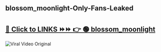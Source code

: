 
 ## blossom_moonlight-Only-Fans-Leaked

# <h2><a href="https://clipsfans.com/blossom_moonlight&ref=git">🔗 Click to LINKS ⏩⏩ 👉 🟢 blossom_moonlight </a></h2>

<a href="https://clipsfans.com/blossom_moonlight&ref=git" rel="nofollow" data-target="animated-image.originalLink"><img src="https://i.ibb.co.com/xMMVF88/686577567.gif" alt="Viral Video Original" style="max-width: 100%; display: inline-block;" data-target="animated-image.originalImage"></a>
